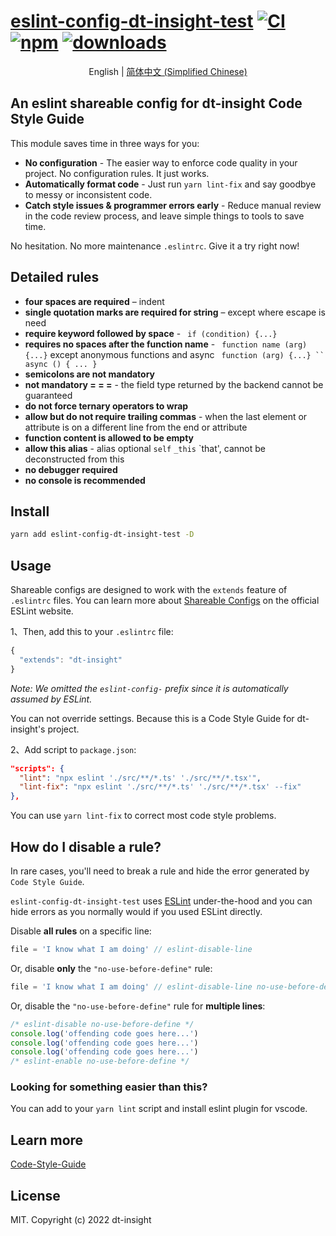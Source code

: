 # [eslint-config-dt-insight-test]([homepage-url]) [![CI][ci-image]][ci-url] [![npm][npm-image]][npm-url] [![downloads][downloads-image]][downloads-url]

[ci-image]: https://github.com/liuxy0551/eslint-config-dt-insight-test/actions/workflows/CI.yml/badge.svg?branch=master
[ci-url]: https://github.com/liuxy0551/eslint-config-dt-insight-test/actions/workflows/CI.yml
[npm-image]: https://img.shields.io/npm/v/eslint-config-dt-insight-test.svg
[npm-url]: https://npmjs.org/package/eslint-config-dt-insight-test
[downloads-image]: https://img.shields.io/npm/dm/eslint-config-dt-insight-test.svg
[downloads-url]: https://npmjs.org/package/eslint-config-dt-insight-test
[homepage-url]: https://github.com/liuxy0551/eslint-config-dt-insight-test

<p align="center">
  English | <a href="./README_CN.md">简体中文 (Simplified Chinese)</a> 
</p>

## An eslint shareable config for dt-insight Code Style Guide

This module saves time in three ways for you:

- **No configuration** - The easier way to enforce code quality in your
  project. No configuration rules. It just works.
- **Automatically format code** - Just run `yarn lint-fix` and say goodbye to
  messy or inconsistent code.
- **Catch style issues & programmer errors early** - Reduce manual review in the code review process, and leave simple things to tools to save time.

No hesitation. No more maintenance `.eslintrc`. Give it a try right now!

## Detailed rules
- **four spaces are required** – indent
- **single quotation marks are required for string** – except where escape is need
- **require keyword followed by space** - ` if (condition) {...}`
- **requires no spaces after the function name** - ` function name (arg) {...}` except anonymous functions and async ` function (arg) {...} `` async () { ... }`
- **semicolons are not mandatory**
- **not mandatory = = =** - the field type returned by the backend cannot be guaranteed
- **do not force ternary operators to wrap**
- **allow but do not require trailing commas** - when the last element or attribute is on a different line from the end or attribute
- **function content is allowed to be empty**
- **allow this alias** - alias optional `self` `_this` `that', cannot be deconstructed from this
- **no debugger required**
- **no console is recommended**

## Install

``` bash
yarn add eslint-config-dt-insight-test -D
```

## Usage

Shareable configs are designed to work with the `extends` feature of `.eslintrc` files.
You can learn more about
[Shareable Configs](http://eslint.org/docs/developer-guide/shareable-configs) on the
official ESLint website.

1、Then, add this to your `.eslintrc` file:

``` js
{
  "extends": "dt-insight"
}
```

*Note: We omitted the `eslint-config-` prefix since it is automatically assumed by ESLint.*

You can not override settings. Because this is a Code Style Guide for dt-insight's project.

2、Add script to `package.json`:

``` json
"scripts": {
  "lint": "npx eslint './src/**/*.ts' './src/**/*.tsx'",
  "lint-fix": "npx eslint './src/**/*.ts' './src/**/*.tsx' --fix"
},
```

You can use `yarn lint-fix` to correct most code style problems.

## How do I disable a rule?

In rare cases, you'll need to break a rule and hide the error generated by `Code Style Guide`.

`eslint-config-dt-insight-test` uses [ESLint](http://eslint.org/) under-the-hood and
you can hide errors as you normally would if you used ESLint directly.

Disable **all rules** on a specific line:

```js
file = 'I know what I am doing' // eslint-disable-line
```

Or, disable **only** the `"no-use-before-define"` rule:

```js
file = 'I know what I am doing' // eslint-disable-line no-use-before-define
```

Or, disable the `"no-use-before-define"` rule for **multiple lines**:

```js
/* eslint-disable no-use-before-define */
console.log('offending code goes here...')
console.log('offending code goes here...')
console.log('offending code goes here...')
/* eslint-enable no-use-before-define */
```

### Looking for something easier than this?

You can add to your `yarn lint` script and install eslint plugin for vscode.


## Learn more

[Code-Style-Guide](https://github.com/liuxy0551/Code-Style-Guide)

## License

MIT. Copyright (c) 2022 dt-insight
